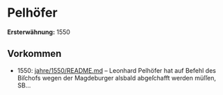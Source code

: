 # Pelhöfer

**Ersterwähnung:** 1550

## Vorkommen
- 1550: [jahre/1550/README.md](../jahre/1550/README.md) – Leonhard Pelhöfer hat auf Befehl des Biſchofs
wegen der Magdeburger alsbald abgeſchafft werden müſſen,
SB...
